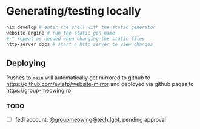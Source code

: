 # Generating/testing locally

```sh
nix develop # enter the shell with the static generator
website-engine # run the static gen name
# ^ repeat as needed when changing the static files
http-server docs # start a http server to view changes
```

## Deploying

Pushes to `main` will automatically get mirrored to github to https://github.com/eviefp/website-mirror and deployed via github pages to https://group-meowing.ro

### TODO
- [ ] fedi account: @groupmeowing@tech.lgbt, pending approval
